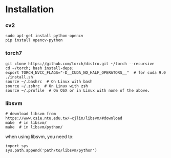 # Installation

### cv2
```
sudo apt-get install python-opencv
pip install opencv-python
```

### torch7

```
git clone https://github.com/torch/distro.git ~/torch --recursive
cd ~/torch; bash install-deps;
export TORCH_NVCC_FLAGS="-D__CUDA_NO_HALF_OPERATORS__"  # for cuda 9.0
./install.sh
source ~/.bashrc  # On Linux with bash
source ~/.zshrc  # On Linux with zsh
source ~/.profile  # On OSX or in Linux with none of the above.
```

### libsvm

```
# download libsvm from https://www.csie.ntu.edu.tw/~cjlin/libsvm/#download
make  # in libsvm/
make  # in libsvm/python/
```

when using libsvm, you need to:
```
import sys
sys.path.append('path/to/libsvm/python')
```
